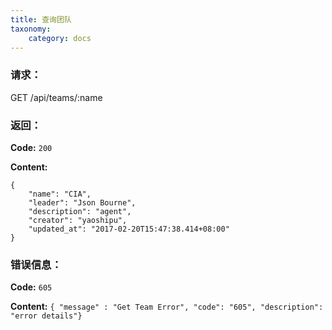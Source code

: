 ```yaml
---
title: 查询团队
taxonomy:
    category: docs
---
```


### 请求：

   GET /api/teams/:name

### 返回：

**Code:** `200`

**Content:** 

```
{
    "name": "CIA",
    "leader": "Json Bourne",
    "description": "agent",
    "creator": "yaoshipu",
    "updated_at": "2017-02-20T15:47:38.414+08:00"
}
```

### 错误信息：

**Code:** `605`

**Content:** `{ "message" : "Get Team Error", "code": "605", "description": "error details"}`